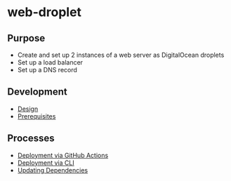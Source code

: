 # web-droplet

## Purpose

- Create and set up 2 instances of a web server as DigitalOcean droplets
- Set up a load balancer
- Set up a DNS record

## Development

- [Design](docs/design.md)
- [Prerequisites](docs/prerequisites.md)

## Processes

- [Deployment via GitHub Actions](docs/deployment-github-actions.md)
- [Deployment via CLI](docs/deployment-cli.md)
- [Updating Dependencies](docs/updating-dependencies.md)
